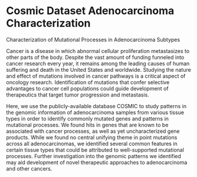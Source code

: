 # Cosmic Dataset Adenocarcinoma Characterization
 Characterization of Mutational Processes in Adenocarcinoma Subtypes

Cancer is a disease in which abnormal cellular proliferation metastasizes to other parts of the body. Despite the vast amount of funding funneled into cancer research every year, it remains among the leading causes of human suffering and death in the United States and worldwide. Studying the nature and effect of mutations involved in cancer pathways is a critical aspect of oncology research. Identification of mutations that confer selective advantages to cancer cell populations could guide development of therapeutics that target tumor progression and metastasis. 

Here, we use the publicly-available database COSMIC to study patterns in the genomic information of adenocarcinoma samples from various tissue types in order to identify commonly mutated genes and patterns in mutational processes. We found hits in genes that are known to be associated with cancer processes, as well as yet uncharacterized gene products. While we found no central unifying theme in point mutations across all adenocarcinomas, we identified several common features in certain tissue types that could be attributed to well-supported mutational processes. Further investigation into the genomic patterns we identified may aid development of novel therapeutic approaches to adenocarcinoma and other cancers.
